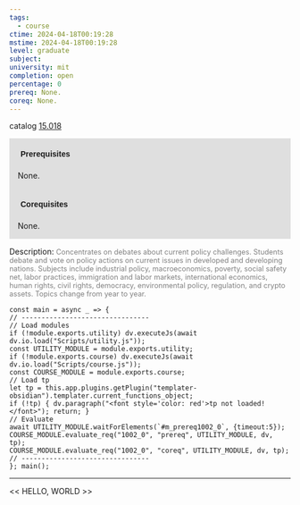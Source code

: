 ```yaml
---
tags:
  - course
ctime: 2024-04-18T00:19:28
mstime: 2024-04-18T00:19:28
level: graduate
subject: 
university: mit
completion: open
percentage: 0
prereq: None.
coreq: None.
---
```


catalog [15.018](http://student.mit.edu/catalog/m15a.html#15.018)

<span style="display: block; padding: 15px; background-color: rgb(100, 100, 100, 0.2);"><font id="m_prereq1002_0" style="display: block; font-family: Arial, sans-serif; font-weight: bold; padding: 5px">Prerequisites</font><br><span id="prereq1002_0">None.</span></span>
<span style="display: block; padding: 15px; background-color: rgb(100, 100, 100, 0.2);"><font id="m_coreq1002_0" style="display: block; font-family: Arial, sans-serif; font-weight: bold; padding: 5px">Corequisites</font><br><span id="coreq1002_0">None.</span></span>

<font style="">Description:</font>
<font style="color: grey; font-size: 0.8rem;">Concentrates on debates about current policy challenges. Students debate and vote on policy actions on current issues in developed and developing nations. Subjects include industrial policy, macroeconomics, poverty, social safety net, labor practices, immigration and labor markets, international economics, human rights, civil rights, democracy, environmental policy, regulation, and crypto assets. Topics change from year to year.</font>

```dataviewjs
const main = async _ => {
// --------------------------------
// Load modules
if (!module.exports.utility) dv.executeJs(await dv.io.load("Scripts/utility.js"));
const UTILITY_MODULE = module.exports.utility;
if (!module.exports.course) dv.executeJs(await dv.io.load("Scripts/course.js"));
const COURSE_MODULE = module.exports.course;
// Load tp
let tp = this.app.plugins.getPlugin("templater-obsidian").templater.current_functions_object;
if (!tp) { dv.paragraph("<font style='color: red'>tp not loaded!</font>"); return; }
// Evaluate
await UTILITY_MODULE.waitForElements(`#m_prereq1002_0`, {timeout:5});
COURSE_MODULE.evaluate_req("1002_0", "prereq", UTILITY_MODULE, dv, tp);
COURSE_MODULE.evaluate_req("1002_0", "coreq", UTILITY_MODULE, dv, tp);
// --------------------------------
}; main();
```

---

<< HELLO, WORLD >>
